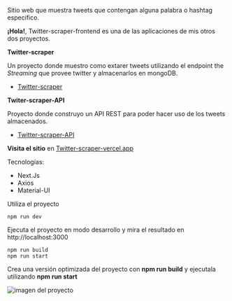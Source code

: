 Sitio web que muestra tweets que contengan alguna palabra o hashtag especifico.

**¡Hola!**, Twitter-scraper-frontend es una de las aplicaciones de mis otros dos proyectos.

**Twitter-scraper**

Un proyecto donde muestro como extarer tweets utilizando el endpoint the *Streaming* que provee twitter y almacenarlos en mongoDB.
- [Twitter-scraper](https://github.com/agustinmoranr/Twitter-scrapper)

**Twiter-scraper-API**

Proyecto donde construyo un API REST para poder hacer uso de los tweets almacenados.
- [Twitter-scraper-API](https://github.com/AuroraAgency/Puentech-API)

**Visita el sitio** en  [Twitter-scraper-vercel.app](https://twitter-scraper-ten.vercel.app)

Tecnologías:
- Next.Js
- Axios
- Material-UI

Utiliza el proyecto
```
npm run dev
```
Ejecuta el proyecto en modo desarrollo y mira el resultado en http://localhost:3000

```
npm run build
npm run start
```
Crea una versión optimizada del proyecto con **npm run build** y ejecutala utilizando **npm run start**


![imagen del proyecto](https://i.imgur.com/XgLtNVU.png) 
